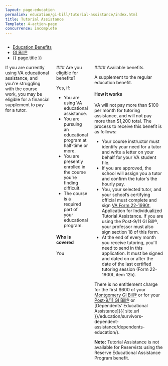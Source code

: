 ```yaml
---
layout: page-education
permalink: education/gi-bill/tutorial-assistance/index.html
title: Tutorial Assistance
Template: 4-action-page
concurrence: incomplete
---
```


<div class="splash" markdown="0">
<div class="row" markdown="0">
<div class="small-12 columns" markdown="0">

<ul class="breadcrumbs" role="menubar" aria-label="Primary">
<li class="parent"><a href="{{ site.url }}/education/">Education Benefits</a></li>
<li class="parent"><a href="{{ site.url }}/education/gi-bill/">GI Bill®</a></li>
<li class="active">{{ page.title }}</li>
</ul>

</div>
</div>
</div>

<div class="main" role="main" markdown="0">

<!--<div class="action-bar">
  <div class="row">
    <div class="small-12 columns">

    </div>
  </div>  
</div>-->

<div class="section one" markdown="0">
<div class="primary" markdown="0">
<div class="row" markdown="0">
<div class="small-12 columns" markdown="1">
<div markdown="1">
If you are currently using VA educational assistance, and you're struggling with the course work, you may be eligible for a financial supplement to pay for a tutor.
</div>
<div class="call-out" markdown="1">
### Are you eligible for benefits?

Yes, if:

- You are using VA educational assistance.
- You are pursuing an educational program at half-time or more.
- You are presently enrolled in the course you're finding difficult.
- The course is a required part of your educational program.

#### Who is covered

You
</div>
<div markdown="1">
#### Available benefits

A supplement to the regular education benefit.

#### How it works

VA will not pay more than $100 per month for tutoring assistance, and will not pay more than $1,200 total. The process to receive this benefit is as follows:

- Your course instructor must identify your need for a tutor and write a letter on your behalf for your VA student file.
- If you are approved, the school will assign you a tutor and confirm the tutor's the hourly pay.
- You, your selected tutor, and your school’s certifying official must complete and sign [VA Form 22-1990t](http://www.vba.va.gov/pubs/forms/vba-22-1990t-are.pdf), Application for Individualized Tutorial Assistance. If you are using the Post-9/11 GI Bill®, your professor must also sign section 18 of this form.
- At the end of every month you receive tutoring, you'll need to send in this application. It must be signed and dated on or after the date of the last certified tutoring session (Form 22-1900t, item 12b).

There is no entitlement charge for the first $600 of your [Montgomery GI Bill®](/gibill/) or for your [Post-9/11 GI Bill®](/education/gi-bill/post-9-11/) or [Dependents’ Educational Assistance]({{ site.url }}/education/survivors-dependent-assistance/dependents-education/).

**Note:** Tutorial Assistance is not available for Reservists using the Reserve Educational Assistance Program benefit.
</div>
</div>

</div>
</div>


</div>
